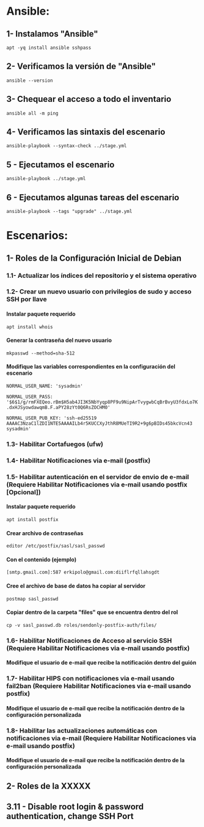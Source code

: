 # Ansible:
## 1- Instalamos "Ansible"
`apt -yq install ansible sshpass`

## 2- Verificamos la versión de "Ansible"
`ansible --version`

## 3- Chequear el acceso a todo el inventario
`ansible all -m ping`

## 4- Verificamos las sintaxis del escenario
`ansible-playbook --syntax-check ../stage.yml`

## 5 - Ejecutamos el escenario
`ansible-playbook ../stage.yml`

## 6 - Ejecutamos algunas tareas del escenario
`ansible-playbook --tags "upgrade" ../stage.yml`

# Escenarios:
## 1- Roles de la Configuración Inicial de Debian
### 1.1- Actualizar los índices del repositorio y el sistema operativo
### 1.2- Crear un nuevo usuario con privilegios de sudo y acceso SSH por llave
#### Instalar paquete requerido
`apt install whois`
#### Generar la contraseña del nuevo usuario
`mkpasswd --method=sha-512`
#### Modifique las variables correspondientes en la configuración del escenario
`NORMAL_USER_NAME: 'sysadmin'`

`NORMAL_USER_PASS: '$6$1/g/rmFXEQeo.rBm$H5ab4JI3K5NbYyqp8PF9u9NipArTvygwbCqBrBvyU3fdxLo7K.dxHJSyowdawqmB.F.aPY28zYt0Q6RsZOCHM0'`

`NORMAL_USER_PUB_KEY: 'ssh-ed25519 AAAAC3NzaC1lZDI1NTE5AAAAILb4r5KUCCXyJthR8MUeTI9R2+9g6pBIDs45bkcVcn43 sysadmin'`
### 1.3- Habilitar Cortafuegos (ufw)
### 1.4- Habilitar Notificaciones via e-mail (postfix)
### 1.5- Habilitar autenticación en el servidor de envio de e-mail (Requiere Habilitar Notificaciones via e-mail usando postfix [Opcional])
#### Instalar paquete requerido
`apt install postfix`
#### Crear archivo de contraseñas
`editor /etc/postfix/sasl/sasl_passwd`
#### Con el contenido (ejemplo)
`[smtp.gmail.com]:587 erkipolo@gmail.com:diiflrfqllahsgdt`
#### Cree el archivo de base de datos ha copiar al servidor
`postmap sasl_passwd`
#### Copiar dentro de la carpeta "files" que se encuentra dentro del rol
`cp -v sasl_passwd.db roles/sendonly-postfix-auth/files/`
### 1.6- Habilitar Notificaciones de Acceso al servicio SSH (Requiere Habilitar Notificaciones via e-mail usando postfix)
#### Modifique el usuario de e-mail que recibe la notificación dentro del guión
### 1.7- Habilitar HIPS con notificaciones via e-mail usando fail2ban (Requiere Habilitar Notificaciones via e-mail usando postfix)
#### Modifique el usuario de e-mail que recibe la notificación dentro de la configuración personalizada
### 1.8- Habilitar las actualizaciones automáticas con notificaciones via e-mail (Requiere Habilitar Notificaciones via e-mail usando postfix)
#### Modifique el usuario de e-mail que recibe la notificación dentro de la configuración personalizada




## 2- Roles de la XXXXX
## 3.11 - Disable root login & password authentication, change SSH Port
